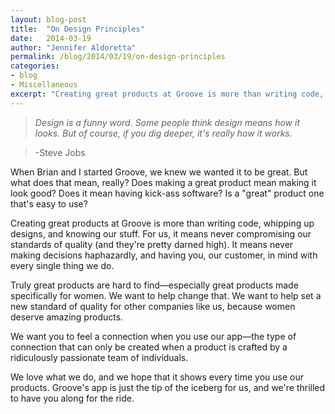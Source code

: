 ```yaml
---
layout: blog-post
title:  "On Design Principles"
date:   2014-03-19
author: "Jennifer Aldoretta"
permalink: /blog/2014/03/19/on-design-principles
categories: 
- blog
- Miscellaneous
excerpt: "Creating great products at Groove is more than writing code, whipping up designs, and knowing our stuff..."
---
```


>*Design is a funny word. Some people think design means how it looks. But of course, if you dig deeper, it's really how it works.*

>-Steve Jobs


When Brian and I started Groove, we knew we wanted it to be great. But what does that mean, really? Does making a great product mean making it look good? Does it mean having kick-ass software? Is a "great" product one that's easy to use?

Creating great products at Groove is more than writing code, whipping up designs, and knowing our stuff. For us, it means never compromising our standards of quality (and they're pretty darned high). It means never making decisions haphazardly, and having you, our customer, in mind with every single thing we do. 

Truly great products are hard to find&mdash;especially great products made specifically for women. We want to help change that. We want to help set a new standard of quality for other companies like us, because women deserve amazing products. 

We want you to feel a connection when you use our app&mdash;the type of connection that can only be created when a product is crafted by a ridiculously passionate team of individuals. 

We love what we do, and we hope that it shows every time you use our products. Groove's app is just the tip of the iceberg for us, and we're thrilled to have you along for the ride.
